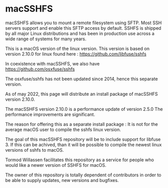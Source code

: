 # macSSHFS

macSSHFS allows you to mount a remote filesystem using SFTP. Most SSH servers support and enable this SFTP access by default.
SSHFS is shipped by all major Linux distributions and has been in production use across a wide range of systems for many years.

This is a macOS version of the linux version. 
This version is based on version 2.10.0 for linux found here :
https://github.com/libfuse/sshfs

In coexistence with macSSHFS, we also have 
https://github.com/osxfuse/sshfs

The osxfuse/sshfs has not been updated since 2014, hence this separate version.

As of may 2022, this page will distribute an install package of
macSSHFS version 2.10.0.

The macSSHFS version 2.10.0 is a performance update of version 2.5.0
The performance improvements are significant.

The reason for offering this as a separate install package : It is not for the average macOS user to compile the sshfs linux version.

The goal of this macSSHFS repository will be to include support for libfuse 3.
If this can be achived, than it will be possible to compile the newest linux versions of sshfs to macOS.

Tormod Willassen facilitates this repository as a service for people who would like a newer version of SSHFS for macOS.

The owner of this repository is totally dependent of contributors in order to be able to supply updates, new versions
and bugfixes. 




